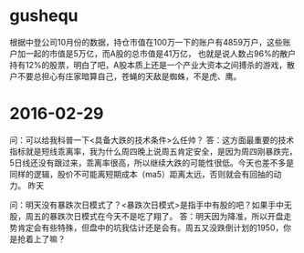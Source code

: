 # gushequ

根据中登公司10月份的数据，持仓市值在100万一下的账户有4859万户，这些账户加一起的市值是5万亿，而A股的总市值是41万亿，
也就是说人数占96%的散户持有12%的股票，明白了吧，A股本质上还是一个产业大资本之间搏杀的游戏，散户不要总担心有庄家暗算自己，苍蝇的天敌是蜘蛛，不是虎、鹰。

# 2016-02-29
 
问：可以给我科普一下<具备大跌的技术条件>么任帅？
答：这方面最重要的技术指标就是短线乖离率，我为什么周四晚上说周五肯定安全，是因为周四刚暴跌完，5日线还没有跟过来，乖离率很高，所以继续大跌的可能性很低。今天也差不多是同样的逻辑，股价不可能离短期成本（ma5）距离太远，否则就会有回抽的动力。
昨天


问：明天没有暴跌次日模式了？<暴跌次日模式>是指手中有股的吧？如果手中无股，周五的暴跌次日模式在今天不是吃了翔了。
答：明天因为降准，所以开盘走势肯定会有些特殊，但盘中的坑我估计还是会有。周五又没跌倒计划的1950，你是抢着上了嘛？
